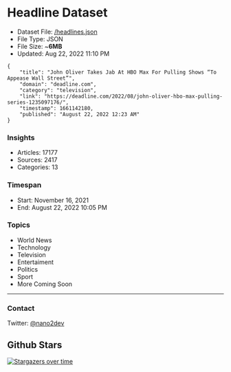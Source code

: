 # Headline Dataset

- Dataset File: [/headlines.json](https://raw.githubusercontent.com/fwd/news/master/headlines.json) 
- File Type: JSON
- File Size: ~**6MB**
- Updated: Aug 22, 2022 11:10 PM

```
{
    "title": "John Oliver Takes Jab At HBO Max For Pulling Shows “To Appease Wall Street”",
    "domain": "deadline.com",
    "category": "television",
    "link": "https://deadline.com/2022/08/john-oliver-hbo-max-pulling-series-1235097176/",
    "timestamp": 1661142180,
    "published": "August 22, 2022 12:23 AM"
}
```

### Insights

- Articles: 17177
- Sources: 2417
- Categories: 13

### Timespan

- Start: November 16, 2021
- End: August 22, 2022 10:05 PM

### Topics

- World News
- Technology
- Television
- Entertaiment
- Politics
- Sport
- More Coming Soon

---

### Contact 

Twitter: [@nano2dev](https://twitter.com/nano2dev)

## Github Stars

[![Stargazers over time](https://starchart.cc/fwd/news.svg)](https://starchart.cc/fwd/news)
	